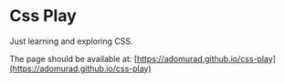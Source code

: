 # Css Play

Just learning and exploring CSS.

The page should be available at: [https://adomurad.github.io/css-play](https://adomurad.github.io/css-play)
